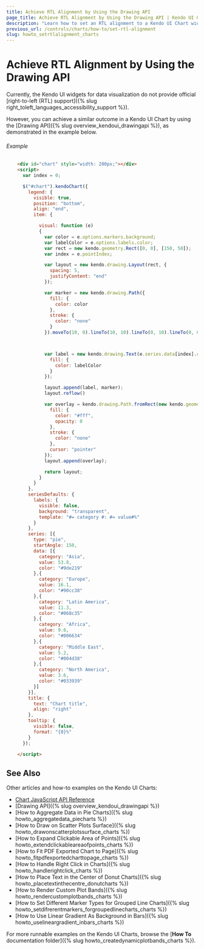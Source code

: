 ```yaml
---
title: Achieve RTL Alignment by Using the Drawing API
page_title: Achieve RTL Alignment by Using the Drawing API | Kendo UI Charts
description: "Learn how to set an RTL alignment to a Kendo UI Chart widget."
previous_url: /controls/charts/how-to/set-rtl-alignment
slug: howto_setrtlalignment_charts
---
```


# Achieve RTL Alignment by Using the Drawing API

Currently, the Kendo UI widgets for data visualization do not provide official [right-to-left (RTL) support]({% slug right_toleft_languages_accessibility_support %}).

However, you can achieve a similar outcome in a Kendo UI Chart by using the [Drawing API]({% slug overview_kendoui_drawingapi %}), as demonstrated in the example below.

###### Example

```html
    <div id="chart" style="width: 200px;"></div>
    <script>
      var index = 0;

      $("#chart").kendoChart({                
        legend: {
          visible: true,
          position: "bottom",
          align: "end",
          item: {

            visual: function (e)
            {
              var color = e.options.markers.background;
              var labelColor = e.options.labels.color;
              var rect = new kendo.geometry.Rect([0, 0], [150, 50]);
              var index = e.pointIndex;

              var layout = new kendo.drawing.Layout(rect, {
                spacing: 5,
                justifyContent: "end"
              });

              var marker = new kendo.drawing.Path({
                fill: {
                  color: color
                },
                stroke: {
                  color: "none"
                }
              }).moveTo(10, 0).lineTo(10, 10).lineTo(0, 10).lineTo(0, 0).close();



              var label = new kendo.drawing.Text(e.series.data[index].category, [0, 0], {
                fill: {
                  color: labelColor
                }
              });

              layout.append(label, marker);
              layout.reflow()

              var overlay = kendo.drawing.Path.fromRect(new kendo.geometry.Rect([0, 0], [150, 20]), {
                fill: {
                  color: "#fff",
                  opacity: 0
                },
                stroke: {
                  color: "none"
                },
                cursor: "pointer"
              });
              layout.append(overlay);

              return layout;
            }
          }
        },
        seriesDefaults: {
          labels: {
            visible: false,
            background: "transparent",
            template: "#= category #: #= value#%"
          }
        },
        series: [{
          type: "pie",
          startAngle: 150,
          data: [{
            category: "Asia",
            value: 53.8,
            color: "#9de219"
          },{
            category: "Europe",
            value: 16.1,
            color: "#90cc38"
          },{
            category: "Latin America",
            value: 11.3,
            color: "#068c35"
          },{
            category: "Africa",
            value: 9.6,
            color: "#006634"
          },{
            category: "Middle East",
            value: 5.2,
            color: "#004d38"
          },{
            category: "North America",
            value: 3.6,
            color: "#033939"
          }]
        }],
        title: {
          text: "Chart title",
          align: "right"
        },
        tooltip: {
          visible: false,
          format: "{0}%"
        }
      });

    </script>
```

## See Also

Other articles and how-to examples on the Kendo UI Charts:

* [Chart JavaScript API Reference](/api/javascript/dataviz/ui/chart)
* [Drawing API]({% slug overview_kendoui_drawingapi %})
* [How to Aggregate Data in Pie Charts]({% slug howto_aggregatedata_piecharts %})
* [How to Draw on Scatter Plots Surface]({% slug howto_drawonscatterplotssurface_charts %})
* [How to Expand Clickable Area of Points]({% slug howto_extendclickableareaofpoints_charts %})
* [How to Fit PDF Exported Chart to Page]({% slug howto_fitpdfexportedcharttopage_charts %})
* [How to Handle Right Click in Charts]({% slug howto_handlerightclick_charts %})
* [How to Place Text in the Center of Donut Charts]({% slug howto_placetextinthecentre_donutcharts %})
* [How to Render Custom Plot Bands]({% slug howto_rendercustomplotbands_charts %})
* [How to Set Different Marker Types for Grouped Line Charts]({% slug howto_setdifrerentmarkers_forgroupedlinecharts_charts %})
* [How to Use Linear Gradient As Background in Bars]({% slug howto_uselineargradient_inbars_charts %})

For more runnable examples on the Kendo UI Charts, browse the [**How To** documentation folder]({% slug howto_createdynamicplotbands_charts %}).
